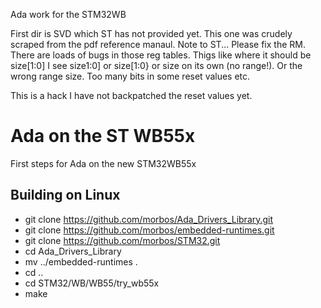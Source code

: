 Ada work for the STM32WB

First dir is SVD which ST has not provided yet. This one was crudely scraped from the pdf reference manaul. Note to ST... Please fix the RM. There are loads of bugs in those reg tables. Thigs like where it should be size[1:0] I see size1:0] or size[1:0} or size on its own (no range!). Or the wrong range size. Too many bits in some reset values etc.

This is a hack I have not backpatched the reset values yet.

# Ada on the ST WB55x

First steps for Ada on the new STM32WB55x

## Building on Linux
- git clone https://github.com/morbos/Ada_Drivers_Library.git
- git clone https://github.com/morbos/embedded-runtimes.git
- git clone https://github.com/morbos/STM32.git
- cd Ada_Drivers_Library
- mv ../embedded-runtimes .
- cd ..
- cd STM32/WB/WB55/try_wb55x
- make
